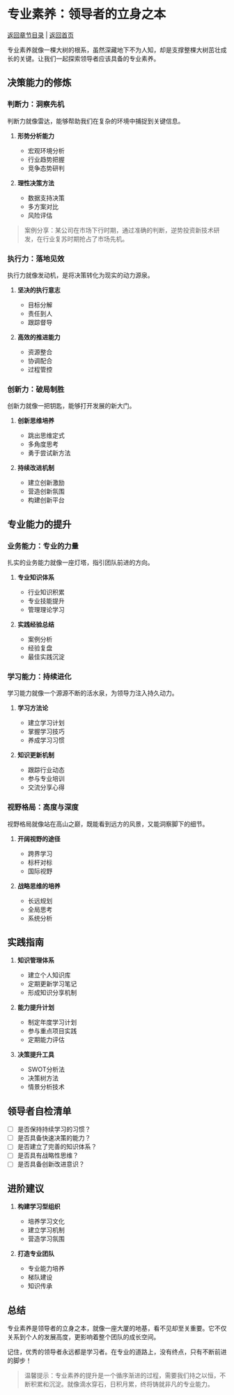 # 专业素养：领导者的立身之本

[返回章节目录](./index.md) | [返回首页](../README.md)

专业素养就像一棵大树的根系，虽然深藏地下不为人知，却是支撑整棵大树茁壮成长的关键。让我们一起探索领导者应该具备的专业素养。

## 决策能力的修炼

### 判断力：洞察先机

判断力就像雷达，能够帮助我们在复杂的环境中捕捉到关键信息。

1. **形势分析能力**
   - 宏观环境分析
   - 行业趋势把握
   - 竞争态势研判

2. **理性决策方法**
   - 数据支持决策
   - 多方案对比
   - 风险评估

> 案例分享：某公司在市场下行时期，通过准确的判断，逆势投资新技术研发，在行业复苏时期抢占了市场先机。

### 执行力：落地见效

执行力就像发动机，是将决策转化为现实的动力源泉。

1. **坚决的执行意志**
   - 目标分解
   - 责任到人
   - 跟踪督导

2. **高效的推进能力**
   - 资源整合
   - 协调配合
   - 过程管控

### 创新力：破局制胜

创新力就像一把钥匙，能够打开发展的新大门。

1. **创新思维培养**
   - 跳出思维定式
   - 多角度思考
   - 勇于尝试新方法

2. **持续改进机制**
   - 建立创新激励
   - 营造创新氛围
   - 构建创新平台

## 专业能力的提升

### 业务能力：专业的力量

扎实的业务能力就像一座灯塔，指引团队前进的方向。

1. **专业知识体系**
   - 行业知识积累
   - 专业技能提升
   - 管理理论学习

2. **实践经验总结**
   - 案例分析
   - 经验复盘
   - 最佳实践沉淀

### 学习能力：持续进化

学习能力就像一个源源不断的活水泉，为领导力注入持久动力。

1. **学习方法论**
   - 建立学习计划
   - 掌握学习技巧
   - 养成学习习惯

2. **知识更新机制**
   - 跟踪行业动态
   - 参与专业培训
   - 交流分享心得

### 视野格局：高度与深度

视野格局就像站在高山之巅，既能看到远方的风景，又能洞察脚下的细节。

1. **开阔视野的途径**
   - 跨界学习
   - 标杆对标
   - 国际视野

2. **战略思维的培养**
   - 长远规划
   - 全局思考
   - 系统分析

## 实践指南

1. **知识管理体系**
   - 建立个人知识库
   - 定期更新学习笔记
   - 形成知识分享机制

2. **能力提升计划**
   - 制定年度学习计划
   - 参与重点项目实践
   - 定期能力评估

3. **决策提升工具**
   - SWOT分析法
   - 决策树方法
   - 情景分析技术

## 领导者自检清单

- [ ] 是否保持持续学习的习惯？
- [ ] 是否具备快速决策的能力？
- [ ] 是否建立了完善的知识体系？
- [ ] 是否具有战略性思维？
- [ ] 是否具备创新改进意识？

## 进阶建议

1. **构建学习型组织**
   - 培养学习文化
   - 建立学习机制
   - 营造学习氛围

2. **打造专业团队**
   - 专业能力培养
   - 梯队建设
   - 知识传承

## 总结

专业素养是领导者的立身之本，就像一座大厦的地基，看不见却至关重要。它不仅关系到个人的发展高度，更影响着整个团队的成长空间。

记住，优秀的领导者永远都是学习者。在专业的道路上，没有终点，只有不断前进的脚步！

> 温馨提示：专业素养的提升是一个循序渐进的过程，需要我们持之以恒，不断积累和沉淀。就像滴水穿石，日积月累，终将铸就非凡的专业能力。

